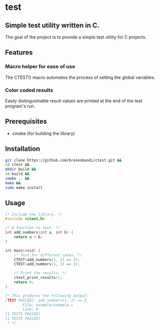 # test
## Simple test utility written in C.
The goal of the project is to provide a simple test utility for C projects.
## Features
### Macro helper for ease of use
The CTEST() macro automates the process of setting the global variables.
### Color coded results
Easily distinguishable result values are printed at the end of the test program's run.
## Prerequisites
- cmake (for building the library)
## Installation
```bash
git clone https://github.com/broskobandi/ctest.git &&
cd ctest &&
mkdir build &&
cd build &&
cmake .. &&
make &&
sudo make install
```
## Usage
```c
/* Include the library. */
#include <ctest.h>

/* A function to test. */
int add_numbers(int a, int b) {
	return a + b;
}

int main(void) {
	/* Test for different cases. */
	CTEST(add_numbers(1, 2) == 3);
	CTEST(add_numbers(1, 3) == 3);

	/* Print the results. */
	ctest_print_results();
	return 0;
}

/* This produces the following output:
[TEST FAILED]: add_numbers(1, 3) == 3
        File: example/example.c
        Line: 9
[1 TESTS PASSED]
[1 TESTS FAILED]
 * */
```
